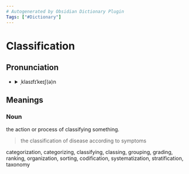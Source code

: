 ```yaml
---
# Autogenerated by Obsidian Dictionary Plugin
Tags: ["#Dictionary"]
---
```


# Classification

## Pronunciation

- <details><summary>ˌklasɪfɪˈkeɪʃ(ə)n</summary><audio controls><source src="//ssl.gstatic.com/dictionary/static/sounds/20200429/classification--_gb_1.mp3"></audio></details>

## Meanings

### Noun

the action or process of classifying something.

> the classification of disease according to symptoms

categorization, categorizing, classifying, classing, grouping, grading, ranking, organization, sorting, codification, systematization, stratification, taxonomy


